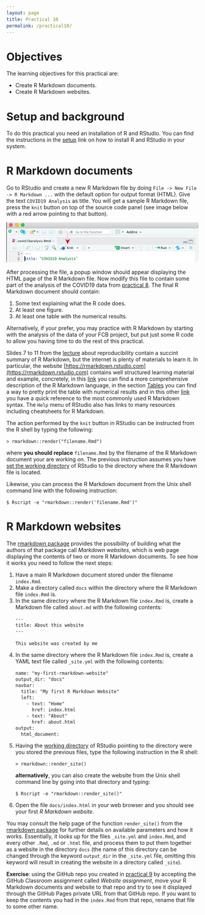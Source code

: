 ```yaml
---
layout: page
title: Practical 10
permalink: /practical10/
---
```


# Objectives

The learning objectives for this practical are:

  * Create R Markdown documents.
  * Create R Markdown websites.

# Setup and background

To do this practical you need an installation of R and RStudio. You can find
the instructions in the [setup](/setup/) link on how to install R and RStudio
in your system.

# R Markdown documents

Go to RStudio and create a new R Markdown file by doing
`File -> New File -> R Markdown ...` with the default option for output format
(HTML). Give the text `COVID19 Analysis` as title. You will get a sample R
Markdown file, press the `knit` button on top of the source code panel (see
image below with a red arrow pointing to that button).

![](rstudioknitbutton.png)

After processing the file, a popup window should appear displaying the HTML
page of the R Markdown file. Now modify this file to contain some part of
the analysis of the COVID19 data from [practical 8](/practical8/). The final
R Markdown document should contain:

1. Some text explaining what the R code does.
2. At least one figure.
3. At least one table with the numerical results.

Alternatively, if your prefer, you may practice with R Markdown by starting
with the analysis of the data of your FCB project, but put just some R code
to allow you having time to do the rest of this practical.

Slides 7 to 11 from the
[lecture](https://funcompbio.github.io/lecture9/#7) about reproducibility
contain a succint summary of R Markdown, but the internet is plenty of
materials to learn it. In particular, the website
[https://rmarkdown.rstudio.com](https://rmarkdown.rstudio.com) contains
well structured learning material and example, concretely, in this
[link](https://rmarkdown.rstudio.com/lesson-1.html) you can find a
more comprehensive description of the R Markdown language, in the section
[Tables](https://rmarkdown.rstudio.com/lesson-7.html) you can find a way to
pretty print the table with numerical results and in this other
[link](https://rmarkdown.rstudio.com/authoring_basics.html) you have a quick
reference to the most commonly used R Markdown syntax. The `Help` menu of
RStudio also has links to many resources including cheatsheets for R Markdown.

The action performed by the `knit` button in RStudio can be instructed from
the R shell by typing the following:

```
> rmarkdown::render("filename.Rmd")
```
where **you should replace** `filename.Rmd` by the filename of the R Markdown
document your are working on. The previous instruction assumes you have
[set the working directory](https://funcompbio.github.io/seminar4/#13)
of RStudio to the directory where the R Markdown file is located.

Likewise, you can process the R Markdown document from the Unix shell command
line with the following instruction:

```
$ Rscript -e "rmarkdown::render('filename.Rmd')"
```

# R Markdown websites

The [rmarkdown package](https://rmarkdown.rstudio.com/docs) provides the
possibility of building what the authors of that package call
_Markdown websites_, which is web page displaying the contents of two or
more R Markdown documents. To see how it works you need to follow the
next steps:

1. Have a main R Markdown document stored under the filename `index.Rmd`.
2. Make a directory called `docs` within the directory where the R
   Markdown file `index.Rmd` is.
3. In the same directory where the R Markdown file `index.Rmd` is, create
   a Markdown file called `about.md` with the following contents:
   ```
   ---
   title: About this website
   ---

   This website was created by me
   ```
4. In the same directory where the R Markdown file `index.Rmd` is, create
   a YAML text file called `_site.yml` with the following contents:
   ```
   name: "my-first-rmarkdown-website"
   output_dir: "docs"
   navbar:
     title: "My first R Markdown Website"
     left:
       - text: "Home"
         href: index.html
       - text: "About"
         href: about.html
   output:
     html_document:
   ```
5. Having the [working directory](https://funcompbio.github.io/seminar4/#13)
   of RStudio pointing to the directory were you stored the previous files,
   type the following instruction in the R shell:
   ```
   > rmarkdown::render_site()
   ```
   **alternatively**, you can also create the website from the Unix shell command
   line by going into that directory and typing:
   ```
   $ Rscript -e "rmarkdown::render_site()"
   ```
6. Open the file `docs/index.html` in your web browser and you should see your
   first _R Markdown website_.

You may consult the help page of the function `render_site()` from the
[rmarkdown package](https://rmarkdown.rstudio.com/docs) for further details on
available parameters and how it works. Essentially, it looks up for the files
`_site.yml` and `index.Rmd`, and every other `.Rmd`, `.md` or `.html` file, and
process them to put them together as a website in the directory `docs` (the
name of this directory can be changed through the keyword `output_dir` in the
`_site.yml` file, omitting this keyword will result in creating the website in
a directory called `_site`).

**Exercise**: using the GitHub repo you created in
[practical 9](/practical9#publish-your-website-with-github-pages)
by accepting the GitHub Classroom assignment called _Website assignment_,
move your R Markdown documents and website to that repo and try to see it
displayed through the GitHub Pages private URL from that GitHub repo. If
you want to keep the contents you had in the `index.Rmd` from that repo,
rename that file to some other name.
